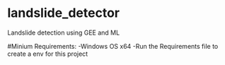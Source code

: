 # landslide_detector
Landslide detection using GEE and ML

#Minium Requirements:
-Windows OS x64
-Run the Requirements file to create a env for this project
 
